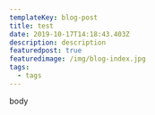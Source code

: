 ```yaml
---
templateKey: blog-post
title: test
date: 2019-10-17T14:18:43.403Z
description: description
featuredpost: true
featuredimage: /img/blog-index.jpg
tags:
  - tags
---
```

body
